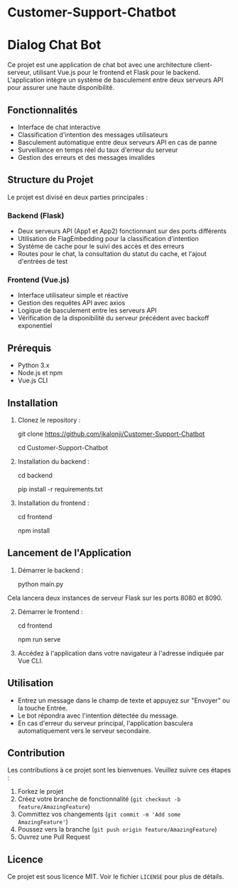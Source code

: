 # Customer-Support-Chatbot

# Dialog Chat Bot

Ce projet est une application de chat bot avec une architecture client-serveur, utilisant Vue.js pour le frontend et Flask pour le backend. L'application intègre un système de basculement entre deux serveurs API pour assurer une haute disponibilité.

## Fonctionnalités

- Interface de chat interactive
- Classification d'intention des messages utilisateurs
- Basculement automatique entre deux serveurs API en cas de panne
- Surveillance en temps réel du taux d'erreur du serveur
- Gestion des erreurs et des messages invalides

## Structure du Projet

Le projet est divisé en deux parties principales :

### Backend (Flask)

- Deux serveurs API (App1 et App2) fonctionnant sur des ports différents
- Utilisation de FlagEmbedding pour la classification d'intention
- Système de cache pour le suivi des accès et des erreurs
- Routes pour le chat, la consultation du statut du cache, et l'ajout d'entrées de test

### Frontend (Vue.js)

- Interface utilisateur simple et réactive
- Gestion des requêtes API avec axios
- Logique de basculement entre les serveurs API
- Vérification de la disponibilité du serveur précédent avec backoff exponentiel

## Prérequis

- Python 3.x
- Node.js et npm
- Vue.js CLI

## Installation

1. Clonez le repository :
   
    git clone https://github.com/jkalonji/Customer-Support-Chatbot

    cd Customer-Support-Chatbot


3. Installation du backend :
   
    cd backend

    pip install -r requirements.txt


5. Installation du frontend :
   
    cd frontend

    npm install



## Lancement de l'Application

1. Démarrer le backend :
   
    python main.py

Cela lancera deux instances de serveur Flask sur les ports 8080 et 8090.

2. Démarrer le frontend :
   
    cd frontend

    npm run serve


4. Accédez à l'application dans votre navigateur à l'adresse indiquée par Vue CLI.

## Utilisation

- Entrez un message dans le champ de texte et appuyez sur "Envoyer" ou la touche Entrée.
- Le bot répondra avec l'intention détectée du message.
- En cas d'erreur du serveur principal, l'application basculera automatiquement vers le serveur secondaire.

## Contribution

Les contributions à ce projet sont les bienvenues. Veuillez suivre ces étapes :

1. Forkez le projet
2. Créez votre branche de fonctionnalité (`git checkout -b feature/AmazingFeature`)
3. Committez vos changements (`git commit -m 'Add some AmazingFeature'`)
4. Poussez vers la branche (`git push origin feature/AmazingFeature`)
5. Ouvrez une Pull Request

## Licence

Ce projet est sous licence MIT. Voir le fichier `LICENSE` pour plus de détails.






